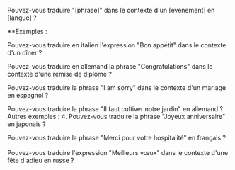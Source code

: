 Pouvez-vous traduire "[phrase]" dans le contexte d'un [événement] en [langue] ?

**Exemples :

Pouvez-vous traduire en italien l'expression "Bon appétit" dans le contexte d'un dîner ?

Pouvez-vous traduire en allemand la phrase "Congratulations" dans le contexte d'une remise de diplôme ?  
  
Pouvez-vous traduire la phrase "I am sorry" dans le contexte d'un mariage en espagnol ?  
  
Pouvez-vous traduire la phrase "Il faut cultiver notre jardin" en allemand ?  
Autres exemples : 4. Pouvez-vous traduire la phrase "Joyeux anniversaire" en japonais ?  
  
Pouvez-vous traduire la phrase "Merci pour votre hospitalité" en français ?  
   
Pouvez-vous traduire l'expression "Meilleurs vœux" dans le contexte d'une fête d'adieu en russe ?  
  
